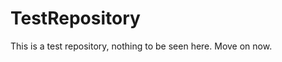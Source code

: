 TestRepository
==============

This is a test repository, nothing to be seen here. Move on now.  
 
 
   
     
   
            
 
 
  
  
 
 
 
 
 
 
